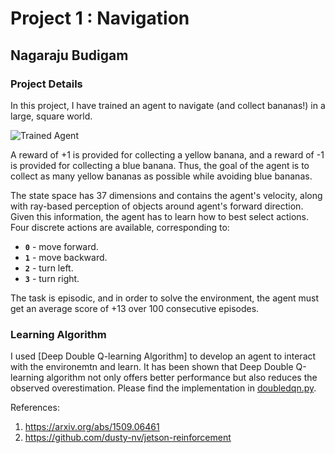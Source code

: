 [//]: # (Image References)

[image1]: https://user-images.githubusercontent.com/10624937/42135619-d90f2f28-7d12-11e8-8823-82b970a54d7e.gif "Trained Agent"

# Project 1 : Navigation
## Nagaraju Budigam

### Project Details

In this project, I have trained an agent to navigate (and collect bananas!) in a large, square world.  

![Trained Agent][image1]

A reward of +1 is provided for collecting a yellow banana, and a reward of -1 is provided for collecting a blue banana.  Thus, the goal of the agent is to collect as many yellow bananas as possible while avoiding blue bananas.  

The state space has 37 dimensions and contains the agent's velocity, along with ray-based perception of objects around agent's forward direction.  Given this information, the agent has to learn how to best select actions.  Four discrete actions are available, corresponding to:
- **`0`** - move forward.
- **`1`** - move backward.
- **`2`** - turn left.
- **`3`** - turn right.

The task is episodic, and in order to solve the environment, the agent must get an average score of +13 over 100 consecutive episodes.


### Learning Algorithm

I used [Deep Double Q-learning Algorithm] to develop an agent to interact with the environemtn and learn. It has been shown that Deep Double Q-learning algorithm not only offers better performance but also reduces the observed overestimation. Please find the implementation in [doubledqn.py](doubledqn.py).

References:
1. https://arxiv.org/abs/1509.06461
2. https://github.com/dusty-nv/jetson-reinforcement
